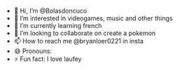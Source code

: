 - 👋 Hi, I’m @Bolasdoncuco
- 👀 I’m interested in videogames, music and other things
- 🌱 I’m currently learning french
- 💞️ I’m looking to collaborate on create a pokemon 
- 📫 How to reach me @bryanloer0221 in insta
- 😄 Pronouns: 
- ⚡ Fun fact: I love laufey

<!---
Bolasdoncuco/Bolasdoncuco is a ✨ special ✨ repository because its `README.md` (this file) appears on your GitHub profile.
You can click the Preview link to take a look at your changes.
--->
